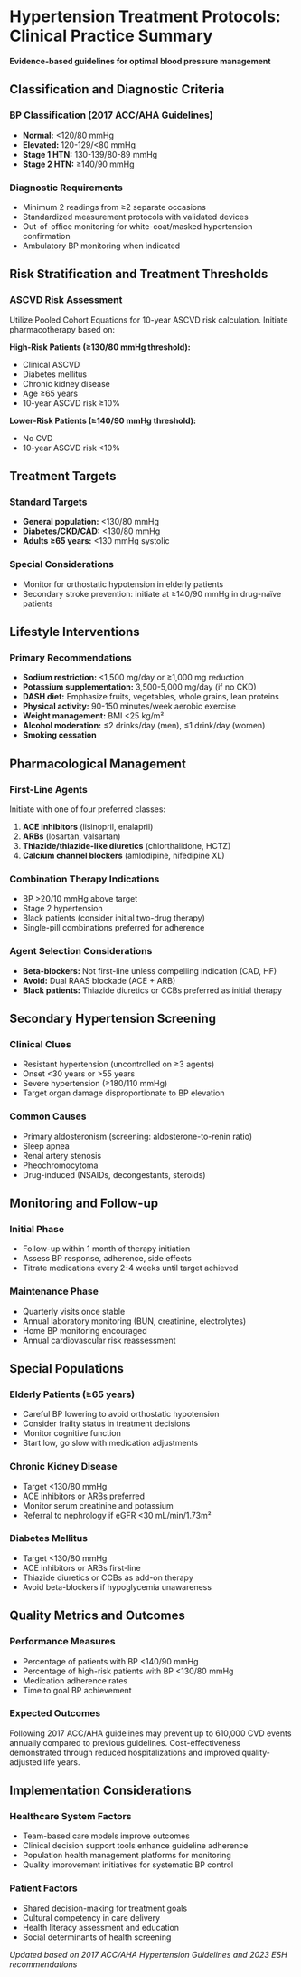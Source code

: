 # Hypertension Treatment Protocols: Clinical Practice Summary

**Evidence-based guidelines for optimal blood pressure management**

## Classification and Diagnostic Criteria

### BP Classification (2017 ACC/AHA Guidelines)
- **Normal:** <120/80 mmHg
- **Elevated:** 120-129/<80 mmHg  
- **Stage 1 HTN:** 130-139/80-89 mmHg
- **Stage 2 HTN:** ≥140/90 mmHg

### Diagnostic Requirements
- Minimum 2 readings from ≥2 separate occasions
- Standardized measurement protocols with validated devices
- Out-of-office monitoring for white-coat/masked hypertension confirmation
- Ambulatory BP monitoring when indicated

## Risk Stratification and Treatment Thresholds

### ASCVD Risk Assessment
Utilize Pooled Cohort Equations for 10-year ASCVD risk calculation. Initiate pharmacotherapy based on:

**High-Risk Patients (≥130/80 mmHg threshold):**
- Clinical ASCVD
- Diabetes mellitus
- Chronic kidney disease
- Age ≥65 years
- 10-year ASCVD risk ≥10%

**Lower-Risk Patients (≥140/90 mmHg threshold):**
- No CVD
- 10-year ASCVD risk <10%

## Treatment Targets

### Standard Targets
- **General population:** <130/80 mmHg
- **Diabetes/CKD/CAD:** <130/80 mmHg
- **Adults ≥65 years:** <130 mmHg systolic

### Special Considerations
- Monitor for orthostatic hypotension in elderly patients
- Secondary stroke prevention: initiate at ≥140/90 mmHg in drug-naïve patients

## Lifestyle Interventions

### Primary Recommendations
- **Sodium restriction:** <1,500 mg/day or ≥1,000 mg reduction
- **Potassium supplementation:** 3,500-5,000 mg/day (if no CKD)
- **DASH diet:** Emphasize fruits, vegetables, whole grains, lean proteins
- **Physical activity:** 90-150 minutes/week aerobic exercise
- **Weight management:** BMI <25 kg/m²
- **Alcohol moderation:** ≤2 drinks/day (men), ≤1 drink/day (women)
- **Smoking cessation**

## Pharmacological Management

### First-Line Agents
Initiate with one of four preferred classes:
1. **ACE inhibitors** (lisinopril, enalapril)
2. **ARBs** (losartan, valsartan)
3. **Thiazide/thiazide-like diuretics** (chlorthalidone, HCTZ)
4. **Calcium channel blockers** (amlodipine, nifedipine XL)

### Combination Therapy Indications
- BP >20/10 mmHg above target
- Stage 2 hypertension
- Black patients (consider initial two-drug therapy)
- Single-pill combinations preferred for adherence

### Agent Selection Considerations
- **Beta-blockers:** Not first-line unless compelling indication (CAD, HF)
- **Avoid:** Dual RAAS blockade (ACE + ARB)
- **Black patients:** Thiazide diuretics or CCBs preferred as initial therapy

## Secondary Hypertension Screening

### Clinical Clues
- Resistant hypertension (uncontrolled on ≥3 agents)
- Onset <30 years or >55 years
- Severe hypertension (≥180/110 mmHg)
- Target organ damage disproportionate to BP elevation

### Common Causes
- Primary aldosteronism (screening: aldosterone-to-renin ratio)
- Sleep apnea
- Renal artery stenosis
- Pheochromocytoma
- Drug-induced (NSAIDs, decongestants, steroids)

## Monitoring and Follow-up

### Initial Phase
- Follow-up within 1 month of therapy initiation
- Assess BP response, adherence, side effects
- Titrate medications every 2-4 weeks until target achieved

### Maintenance Phase
- Quarterly visits once stable
- Annual laboratory monitoring (BUN, creatinine, electrolytes)
- Home BP monitoring encouraged
- Annual cardiovascular risk reassessment

## Special Populations

### Elderly Patients (≥65 years)
- Careful BP lowering to avoid orthostatic hypotension
- Consider frailty status in treatment decisions
- Monitor cognitive function
- Start low, go slow with medication adjustments

### Chronic Kidney Disease
- Target <130/80 mmHg
- ACE inhibitors or ARBs preferred
- Monitor serum creatinine and potassium
- Referral to nephrology if eGFR <30 mL/min/1.73m²

### Diabetes Mellitus
- Target <130/80 mmHg
- ACE inhibitors or ARBs first-line
- Thiazide diuretics or CCBs as add-on therapy
- Avoid beta-blockers if hypoglycemia unawareness

## Quality Metrics and Outcomes

### Performance Measures
- Percentage of patients with BP <140/90 mmHg
- Percentage of high-risk patients with BP <130/80 mmHg
- Medication adherence rates
- Time to goal BP achievement

### Expected Outcomes
Following 2017 ACC/AHA guidelines may prevent up to 610,000 CVD events annually compared to previous guidelines. Cost-effectiveness demonstrated through reduced hospitalizations and improved quality-adjusted life years.

## Implementation Considerations

### Healthcare System Factors
- Team-based care models improve outcomes
- Clinical decision support tools enhance guideline adherence
- Population health management platforms for monitoring
- Quality improvement initiatives for systematic BP control

### Patient Factors
- Shared decision-making for treatment goals
- Cultural competency in care delivery
- Health literacy assessment and education
- Social determinants of health screening

*Updated based on 2017 ACC/AHA Hypertension Guidelines and 2023 ESH recommendations*